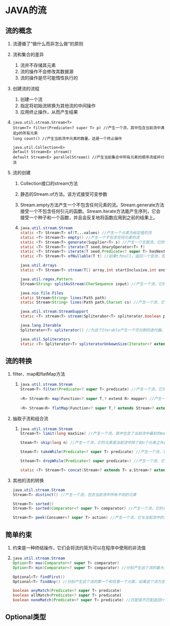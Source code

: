 # JAVA的流

## 流的概念

1. 流遵循了“做什么而非怎么做”的原则

2. 流和集合的差异

   1. 流并不存储其元素
   2. 流的操作不会修改其数据源
   3. 流的操作是尽可能惰性执行的

3. 创建流的流程

   1. 创建一个流
   2. 指定将初始流转换为其他流的中间操作
   3. 应用终止操作，从而产生结果

4. ~~~
   java.util.stream.Stream<T>
   Stram<T> filter(Predicate<? super T> p) //产生一个流，其中包含当前流中满足p的所有元素
   long count() //产生当前流中元素的数量。这是一个终止操作
   
   java.util.Collection<E>
   default Stream<E> stream()
   default Stream<E> parallelStream() //产生当前集合中所有元素的顺序流或并行流
   ~~~

5. 流的创建

   1. Collection接口的stream方法

   2. 静态的Stream.of方法。该方式接受可变参数

   3. Stream.empty方法产生一个不包含任何元素的流。Stream.generate方法接受一个不包含任何引元的函数。Stream.iterate方法能产生序列，它会接受一个种子和一个函数，并且会反复地将函数应用到之前的结果上。

   4. ~~~java
      java.util.stream.Stream
      static <T> Stream<T> of(T...values) //产生一个元素为给定值的流
      static <T> Stream<T> empty() //产生一个不包含任何元素的流
      static <T> Stream<T> generate(Supplier<T> s) //产生一个无限流，它的值是通过反复调用函数s而构建的
      static <T> Stream<T> iterate(T seed,UnaryOperator<T> f) 
      static <T> Stream<T> iterate(T seed,Predicate<? super T> hasNext,UnaryOperator<T> f)//产生一个无限流
      static <T> Stream<T> ofNullable(T t) //如果t为null，返回一个空流，否则返回包含t的流
      
      java.util.Arrays
      static <T> Stream<T> stream(T[] array,int startInclusive,int endExclusive) //产生一个流，它的元素由数组中指定范围内的元素构成
      
      java.util.regex,Pattern
      Stream<String> splitAsStream(CharSequence input) //产生一个流，它的元素是输入中由该模式界定的部分
      
      java.nio.file.Files
      static Stream<String> lines(Path path)
      static Stream<String> lines(Path path,Charset cs) //产生一个流，它的元素是指定文件中的行
      
      java.util.stream.StreamSupport
      static <T> stream<T> stream(Spliterabor<T> spliterator,boolean parallel) //产生一个流，它包含了由给定的可分割迭代器产生的值。
      
      java.lang.Iterable
      Spliterator<T> spliterator() //为这个Iterable产生一个可分割的迭代器。默认实现不分割也不报告尺寸
      
      java.util.Spliterators
      static <T> Spliterator<T> spliteratorUnkownSize(Iterator<? extends T> iterator,int characteristics) //用给定的特性将一个迭代器转换为具有未知尺寸的可分割的迭代器
      ~~~

## 流的转换

1. filter、map和flatMap方法

    1. ~~~java
       java.util.stream.Stream
       Stream<T> filter(Predicate<? super T> predicate) //产生一个流，它包含当前流中所有满足谓词条件的元素
      
       <R> Stream<R> map(Function<? super T,? extend R> mapper) //产生一个六，它包含将mapper应用于当前流中所有元素产生的结果
      
       <R> Stream<R> flatMap(Function<? super T,? extends Stream<? extends R>> mapper) //产生一个流，它是通过将mapper应用于当前流中所产生的结果连接到一起而获得的
       ~~~

2. 抽取子流和组合流

   1. ~~~java
      java.util.stream.Stream
      Stream<T> limit(long maxSize) //产生一个流，其中包含了当前流中最初的maxSize个元素
      
      Steam<T> skip(long n) //产生一个流，它的元素是当前流中除了前n个元素之外的所有元素
      
      Steam<T> takeWhile(Predicate<? super T> predicate) //产生一个流，它的元素是当前流中所有满足谓词条件的元素
      
      Stteam<T> dropWhile(Predicate<? super predicate>) //产生一个流，它的元素是当前流中排除不满足谓词条件的元素之外的所有元素
      
      static <T> Stream<T> concat(Stream<? extends T> a,Stream<? extends T> b) //产生一个流，它的元素是a的元素后面跟着b的元素
      ~~~

3. 其他的流的转换
   
      ~~~java
      java.util.stream.Stream
      Stream<T> distinct() //产生一个流，包含当前流中所有不同的元素
      
      Stream<T> sorted() 
      Stream<T> sorted(Comparator<? super T> comparator) //产生一个流，它的元素是当前流中的所有元素按照顺序排列的
      
      Stream<T> peek(Consumer<? super T> action) //产生一个流，它与当前流中的元素相同，在获取其中每个元素时，会将其传递给action
      ~~~
      

## 简单约束

1. 约束是一种终结操作，它们会将流约简为可以在程序中使用的非流值

2. ~~~java
   java.util.stream.Stream
   Option<T> max(Comparator<? super T> comparator)
   Option<T> min(Comparator<? super T> comparator) //分别产生这个流的最大元素和最小元素，如果这个流为空，会产生一个空的Optional对象。这些操作都是终结操作
   
   Optional<T> findFirst()
   Optional<T> findAny() //分别产生这个流的第一个和任意一个元素，如果这个流为空，会产生一个空的Optional对象
   
   boolean anyMatch(Predicate<? super T> predicate)
   boolean allMatch<Predicate<? super T> predicate)
   boolean noneMatch(Predicate<? super T> predicate) //匹配或不匹配返回true
   ~~~

## Optional类型

